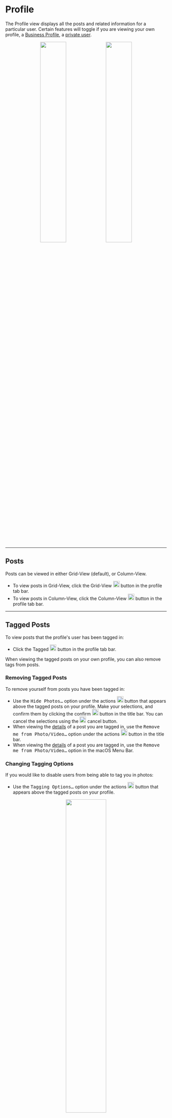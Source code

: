 # Profile

The Profile view displays all the posts and related information for a particular user. Certain features will toggle if you are viewing your own profile, a [Business Profile](/views/profile/businessprofiles.md), a [private user](/views/profile/privateprofiles.md).

<p style="text-align: center; margin-top: 1em;"><img src="/views/assets/profile-grid.png" width="40%" height="40%" /> <img src="/views/assets/profile-column.png" width="40%" height="40%" /></p>

------

## Posts

Posts can be viewed in either Grid-View (default), or Column-View.

- To view posts in Grid-View, click the Grid-View <img src="/views/assets/gridview.png" width="20" height="20" /> button in the profile tab bar.
- To view posts in Column-View, click the Column-View <img src="/views/assets/columnview.png" width="20" height="20" /> button in the profile tab bar.

------

## Tagged Posts

To view posts that the profile's user has been tagged in:

- Click the Tagged <img src="/views/assets/tagged.png" width="20" height="20" /> button in the profile tab bar.

When viewing the tagged posts on your own profile, you can also remove tags from posts.

### Removing Tagged Posts

To remove yourself from posts you have been tagged in:

- Use the <kbd>Hide Photos…</kbd> option under the actions <img src="/views/assets/share.png" width="20" height="20" /> button that appears above the tagged posts on your profile. Make your selections, and confirm them by clicking the confirm <img src="/views/assets/accept.png" width="20" height="20" /> button in the title bar. You can cancel the selections using the <img src="/views/assets/decline.png" width="20" height="20" /> cancel button.
- When viewing the [details](/views/detailview.md) of a post you are tagged in, use the <kbd>Remove me from Photo/Video…</kbd> option under the actions <img src="/views/assets/share.png" width="20" height="20" /> button in the title bar.
- When viewing the [details](/views/detailview.md) of a post you are tagged in, use the <kbd>Remove me from Photo/Video…</kbd> option in the macOS Menu Bar.

### Changing Tagging Options

If you would like to disable users from being able to tag you in photos: 

- Use the <kbd>Tagging Options…</kbd> option under the actions <img src="/views/assets/share.png" width="20" height="20" /> button that appears above the tagged posts on your profile.

<p style="text-align: center; margin-top: 1em;"><img src="/views/assets/profile-tagging-options.png" width="50%" height="50%" /></p>

If set to "Add Manually", you will be notified in [Activity](/views/activity.md) when someone tags you in a photo, with the option to accept or remove the tag.

------

## Saved Posts

When viewing your own profile, an extra tab will appear, that allows you to view all the posts you have [saved.](/getstarted/save-post.md) Only you can see this tab, and the posts you have saved.

To view posts that you have saved:

- Click the Saved <img src="/views/assets/saved.png" width="20" height="20" /> button in the profile tab bar.

------

## Followers / Following

<p style="text-align: center; margin-top: 1em;"><img src="/views/assets/profile-following.png" width="50%" height="50%" /></p>

To view the followers or followings of a profile, click the "Followers" or "Following" button. The current relationship status between you and each user is displayed, allowing you to quickly follow or unfollow users from other profiles.

To follow/unfollow a user: 

- Click the Follow <img src="/views/assets/follow.png" width="20" height="20" /> or Following <img src="/views/assets/following.png" width="20" height="20" /> button (when hovering, the Following button will change in appearance to the Unfollow <img src="/views/assets/unfollow.png" width="20" height="20" /> button).

------

## Friend Requests

If your profile is set to [private](/views/profile/privateprofiles.md), users that wish to follow you will require your approval. When there are pending friend requests, they will be visible in various places:

- On your profile, with a badge that appears above your avatar.<br /><br /><p style="text-align: center; margin-top: 1em;"><img src="/views/assets/profile-friend-requests-avatar.png" width="50%" height="50%" /></p>

- At the top of your [activity.](/views/activity.md)<br /><br /><p style="text-align: center; margin-top: 1em;"><img src="/views/assets/profile-friend-requests-activity.png" width="50%" height="50%" /></p>

- On the profile of user that sent the friend request, a banner will appear.<br /><br /><p style="text-align: center; margin-top: 1em;"><img src="/views/assets/profile-friend-request.png" width="50%" height="50%" /></p>

- The Profile tab in the Flume menu will show an indicator.<br /><br /><p style="text-align: center; margin-top: 1em;"><img src="/views/assets/profile-friend-requests-menu.png" width="50%" height="50%" /></p>

- The Dock icon will be badged (see [Notifications Preferences](/preferences/notifications.md))

### Responding to Friend Requests

To respond to friend requests:

- When viewing the list of pending friend requests, click the Accept <img src="/views/assets/follow.png" width="20" height="20" /> or Decline <img src="/views/assets/decline.png" width="20" height="20" /> button that appears next to each user.

- When viewing the profile of user that has sent you a friend request, click the Accept <img src="/views/assets/follow.png" width="20" height="20" /> or Decline <img src="/views/assets/decline.png" width="20" height="20" /> button that appears below the user's biography.

<p style="text-align: center; margin-top: 1em;"><img src="/views/assets/profile-friend-requests.png" width="50%" height="50%" /></p>

> **[info]**
> If you [switch your profile to a public profile](/views/profile/privateprofiles.md), all pending friend requests will be accepted.

------

## Similar Account Suggestions

To view similar account suggestions on a profile:

- Click the collapse <img src="/views/assets/profile-suggestions-collapse.png" width="20" height="20" /> button. To scroll the suggestions, use the <img src="/views/assets/previous.png" width="20" height="20" /> and <img src="/views/assets/next.png" width="20" height="20" /> buttons, or view all similar account suggestions by clicking the <img src="/views/assets/columnview.png" width="20" height="20" /> button.

<p style="text-align: center; margin-top: 1em;"><img src="/views/assets/profile-suggestions.png" width="40%" height="40%" /> <img src="/views/assets/profile-suggestions-list.png" width="40%" height="40%" /></p>

------

### Following Account Suggestions

To follow a suggestion:

- Click the <img src="/views/assets/follow.png" width="20" height="20" /> button next to each user.

------

### Ignoring Account Suggestions

To dismiss a suggestion:

- Click the <img src="/views/assets/actions-dismiss.png" width="20" height="20" /> button next to each user.

> **[info]**
> You can opt-out of being suggested for other users by editing your profile via the Instagram website. [Learn more.](https://help.instagram.com/530450580417848)

------

## Profile Previews

<p style="text-align: center; margin-top: 1em;"><img src="/views/assets/profile-previews.png" width="50%" height="50%" /></p>

Profile previews are a way to quickly inspect a user's profile and follow them without leaving your current view. These are similar to the long-press actions or 3D Touch behaviours found on the mobile Instagram apps.

### Viewing a Profile Preview

To view a profile preview:

- Long-press on any profile picture or username

To follow a user in a profile preview, click the Follow <img src="/views/assets/follow.png" width="20" height="20" /> button.

To close a profile preview, press the <kbd>⎋ (ESC)</kbd> key, or click outside of the preview.

------